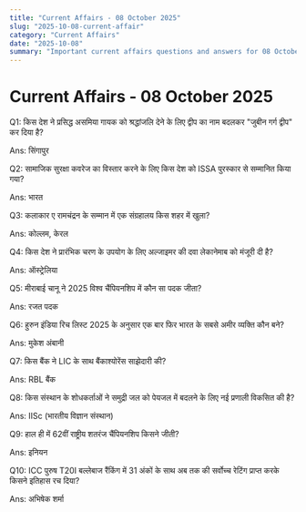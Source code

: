 ```yaml
---
title: "Current Affairs - 08 October 2025"
slug: "2025-10-08-current-affair"
category: "Current Affairs"
date: "2025-10-08"
summary: "Important current affairs questions and answers for 08 October 2025."
---
```


<div class="container mx-auto px-4 py-8">
  <h1 class="text-2xl font-bold mb-6"> Current Affairs - 08 October 2025 </h1>
  <div class="grid grid-cols-1 md:grid-cols-2 gap-6">
    <div class="bg-white dark:bg-gray-900 border rounded-lg p-4 shadow hover:shadow-lg transition">
      <p class="font-semibold mb-2">Q1: किस देश ने प्रसिद्ध असमिया गायक को श्रद्धांजलि देने के लिए द्वीप का नाम बदलकर "जुबीन गर्ग द्वीप" कर दिया है?</p>
      <p class="text-gray-600 dark:text-gray-400">Ans: सिंगापुर</p>
    </div>
    <div class="bg-white dark:bg-gray-900 border rounded-lg p-4 shadow hover:shadow-lg transition">
      <p class="font-semibold mb-2">Q2: सामाजिक सुरक्षा कवरेज का विस्तार करने के लिए किस देश को ISSA पुरस्कार से सम्मानित किया गया?</p>
      <p class="text-gray-600 dark:text-gray-400">Ans: भारत</p>
    </div>
    <div class="bg-white dark:bg-gray-900 border rounded-lg p-4 shadow hover:shadow-lg transition">
      <p class="font-semibold mb-2">Q3: कलाकार ए रामचंद्रन के सम्मान में एक संग्रहालय किस शहर में खुला?</p>
      <p class="text-gray-600 dark:text-gray-400">Ans: कोल्लम, केरल</p>
    </div>
    <div class="bg-white dark:bg-gray-900 border rounded-lg p-4 shadow hover:shadow-lg transition">
      <p class="font-semibold mb-2">Q4: किस देश ने प्रारंभिक चरण के उपयोग के लिए अल्जाइमर की दवा लेकानेमाब को मंजूरी दी है?</p>
      <p class="text-gray-600 dark:text-gray-400">Ans: ऑस्ट्रेलिया</p>
    </div>
    <div class="bg-white dark:bg-gray-900 border rounded-lg p-4 shadow hover:shadow-lg transition">
      <p class="font-semibold mb-2">Q5: मीराबाई चानू ने 2025 विश्व चैंपियनशिप में कौन सा पदक जीता?</p>
      <p class="text-gray-600 dark:text-gray-400">Ans: रजत पदक</p>
    </div>
    <div class="bg-white dark:bg-gray-900 border rounded-lg p-4 shadow hover:shadow-lg transition">
      <p class="font-semibold mb-2">Q6: हुरुन इंडिया रिच लिस्ट 2025 के अनुसार एक बार फिर भारत के सबसे अमीर व्यक्ति कौन बने?</p>
      <p class="text-gray-600 dark:text-gray-400">Ans: मुकेश अंबानी</p>
    </div>
    <div class="bg-white dark:bg-gray-900 border rounded-lg p-4 shadow hover:shadow-lg transition">
      <p class="font-semibold mb-2">Q7: किस बैंक ने LIC के साथ बैंकाश्योरेंस साझेदारी की?</p>
      <p class="text-gray-600 dark:text-gray-400">Ans: RBL बैंक</p>
    </div>
    <div class="bg-white dark:bg-gray-900 border rounded-lg p-4 shadow hover:shadow-lg transition">
      <p class="font-semibold mb-2">Q8: किस संस्थान के शोधकर्ताओं ने समुद्री जल को पेयजल में बदलने के लिए नई प्रणाली विकसित की है?</p>
      <p class="text-gray-600 dark:text-gray-400">Ans: IISc (भारतीय विज्ञान संस्थान)</p>
    </div>
    <div class="bg-white dark:bg-gray-900 border rounded-lg p-4 shadow hover:shadow-lg transition">
      <p class="font-semibold mb-2">Q9: हाल ही में 62वीं राष्ट्रीय शतरंज चैंपियनशिप किसने जीती?</p>
      <p class="text-gray-600 dark:text-gray-400">Ans: इनियन</p>
    </div>
    <div class="bg-white dark:bg-gray-900 border rounded-lg p-4 shadow hover:shadow-lg transition">
      <p class="font-semibold mb-2">Q10: ICC पुरुष T20I बल्लेबाज रैंकिंग में 31 अंकों के साथ अब तक की सर्वोच्च रेटिंग प्राप्त करके किसने इतिहास रच दिया?</p>
      <p class="text-gray-600 dark:text-gray-400">Ans: अभिषेक शर्मा</p>
    </div>
  </div>
</div>
